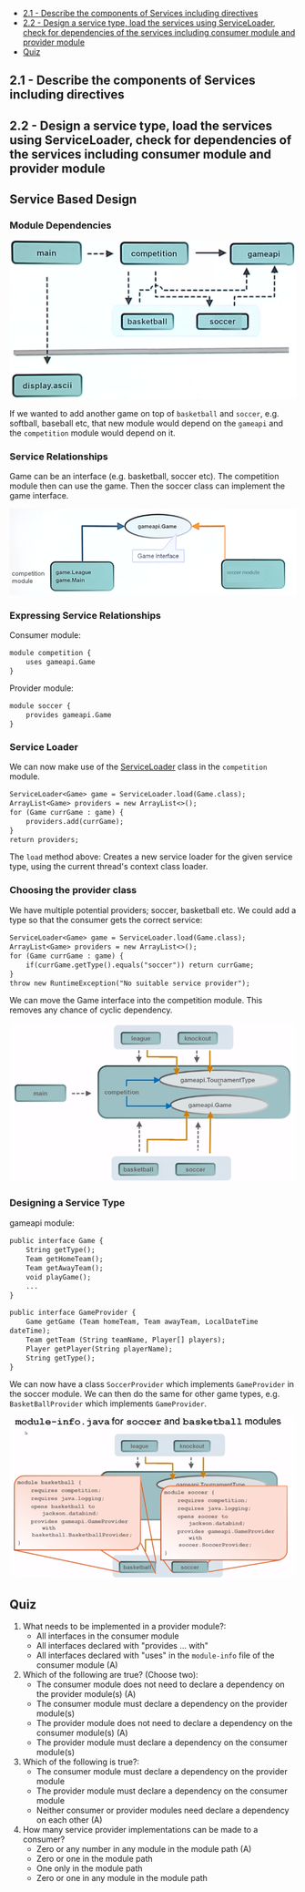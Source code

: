 - [2.1 - Describe the components of Services including directives](#2-1)
- [2.2 - Design a service type, load the services using ServiceLoader, check for dependencies of the services including consumer module and provider module](#2-2)
- [Quiz](#q)

## <a name="2-1"></a>2.1 - Describe the components of Services including directives
## <a name="2-2"></a>2.2 - Design a service type, load the services using ServiceLoader, check for dependencies of the services including consumer module and provider module

## Service Based Design

### Module Dependencies

![Figure 2.1](img/figure2-1.png)

If we wanted to add another game on top of `basketball` and `soccer`, e.g. softball, baseball etc, that new
module would depend on the `gameapi` and the `competition` module would depend on it.

### Service Relationships

Game can be an interface (e.g. basketball, soccer etc). The competition module then can use the game. Then the soccer class
can implement the game interface.

![Figure 2.2](img/figure2-2.png)

### Expressing Service Relationships

Consumer module:
````
module competition {
    uses gameapi.Game
}
````

Provider module:
````
module soccer {
    provides gameapi.Game
}
````

### Service Loader

We can now make use of the [ServiceLoader](https://docs.oracle.com/javase/9/docs/api/java/util/ServiceLoader.html) class in the `competition` module.

````
ServiceLoader<Game> game = ServiceLoader.load(Game.class);
ArrayList<Game> providers = new ArrayList<>();
for (Game currGame : game) {
    providers.add(currGame);
}
return providers;
````

The `load` method above: Creates a new service loader for the given service type, using the current thread's context class loader.

### Choosing the provider class

We have multiple potential providers; soccer, basketball etc. We could add a type so that the consumer
gets the correct service:

````
ServiceLoader<Game> game = ServiceLoader.load(Game.class);
ArrayList<Game> providers = new ArrayList<>();
for (Game currGame : game) {
    if(currGame.getType().equals("soccer")) return currGame;
}
throw new RuntimeException("No suitable service provider");
````

We can move the Game interface into the competition module. This removes any chance of cyclic dependency.

![Figure 2.3](img/figure2-3.png)

### Designing a Service Type

gameapi module:
````
public interface Game {
    String getType();
    Team getHomeTeam();
    Team getAwayTeam();
    void playGame();
    ...
}
````
````
public interface GameProvider {
    Game getGame (Team homeTeam, Team awayTeam, LocalDateTime dateTime);
    Team getTeam (String teamName, Player[] players);
    Player getPlayer(String playerName);
    String getType();
}
````

We can now have a class `SoccerProvider` which implements `GameProvider` in the soccer module. We can then
do the same for other game types, e.g. `BasketBallProvider` which implements `GameProvider`.

![Figure 2.4](img/figure2-4.png)

## <a name="q"></a>Quiz

1. What needs to be implemented in a provider module?:
    - All interfaces in the consumer module
    - All interfaces declared with "provides ... with"
    - All interfaces declared with "uses" in the `module-info` file of the consumer module (A)
1. Which of the following are true? (Choose two):
    - The consumer module does not need to declare a dependency on the provider module(s) (A)
    - The consumer module must declare a dependency on the provider module(s)
    - The provider module does not need to declare a dependency on the consumer module(s) (A)
    - The provider module must declare a dependency on the consumer module(s)
1. Which of the following is true?:
    - The consumer module must declare a dependency on the provider module
    - The provider module must declare a dependency on the consumer module
    - Neither consumer or provider modules need declare a dependency on each other (A)
1. How many service provider implementations can be made to a consumer?
    - Zero or any number in any module in the module path (A)
    - Zero or one in the module path
    - One only in the module path
    - Zero or one in any module in the module path